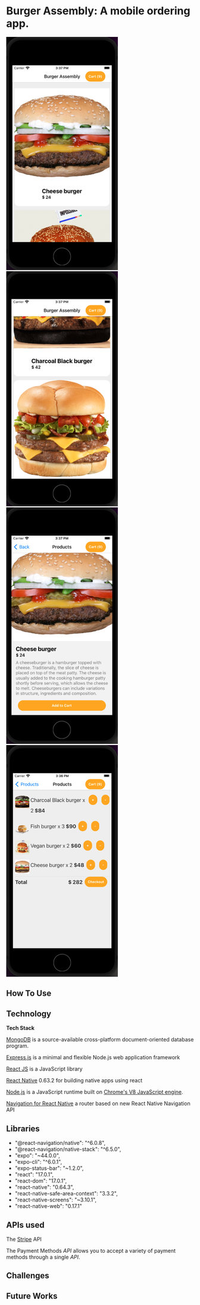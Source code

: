 # Burger Assembly: A mobile ordering app.

[<img src="./Frontend/assets/Screenshot%202022-08-11%20at%203.37.29%20PM.png" width="300"/>](./Frontend/assets/Screenshot%202022-08-11%20at%203.37.29%20PM.png)
[<img src="./Frontend/assets/Screenshot%202022-08-11%20at%203.37.45%20PM.png" width="300"/>](./Frontend/assets/Screenshot%202022-08-11%20at%203.37.45%20PM.png)
[<img src="./Frontend/assets/Screenshot%202022-08-11%20at%203.37.16%20PM.png" width="300"/>](./Frontend/assets/Screenshot%202022-08-11%20at%203.37.16%20PM.png)
[<img src="./Frontend/assets/Screenshot%202022-08-11%20at%203.36.59%20PM.png" width="300"/>](./Frontend/assets/Screenshot%202022-08-11%20at%203.36.59%20PM.png)

## **How To Use**

## **Technology**

**Tech Stack**

[MongoDB](https://www.mongodb.com/docs/) is a source-available cross-platform document-oriented database program.

[Express.js](https://expressjs.com/en/5x/api.html) is a minimal and flexible Node.js web application framework

[React JS](https://reactjs.org/) is a JavaScript library

[React Native](https://reactnative.dev/) 0.63.2 for building native apps using react

[Node.js](https://nodejs.org/en/docs/) is a JavaScript runtime built on [Chrome's V8 JavaScript engine](https://v8.dev/).

[Navigation for React Native](https://reactnavigation.org/) a router based on new React Native Navigation API

## **Libraries**

- "@react-navigation/native": "^6.0.8",
- "@react-navigation/native-stack": "^6.5.0",
- "expo": "~44.0.0",
- "expo-cli": "^6.0.1",
- "expo-status-bar": "~1.2.0",
- "react": "17.0.1",
- "react-dom": "17.0.1",
- "react-native": "0.64.3",
- "react-native-safe-area-context": "3.3.2",
- "react-native-screens": "~3.10.1",
- "react-native-web": "0.17.1"

## **APIs used**

The [Stripe](https://stripe.com/docs/development) API

The Payment Methods _API_ allows you to accept a variety of payment methods through a single _API_.

## **Challenges**

## **Future Works**
